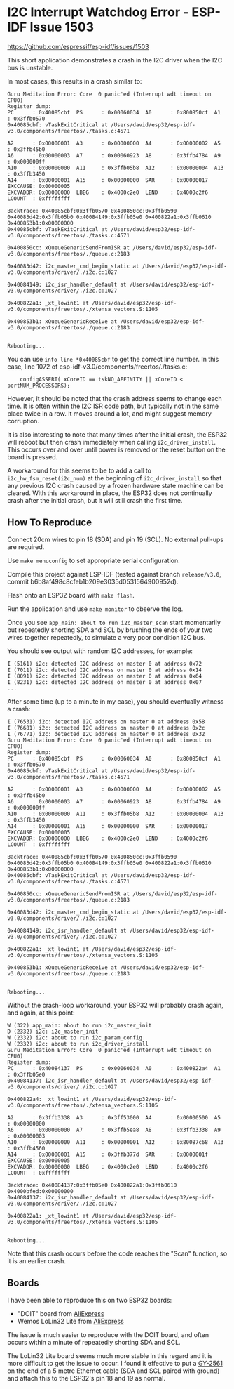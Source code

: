 # I2C Interrupt Watchdog Error - ESP-IDF Issue 1503

https://github.com/espressif/esp-idf/issues/1503

This short application demonstrates a crash in the I2C driver when the I2C bus is unstable.

In most cases, this results in a crash similar to:

```
Guru Meditation Error: Core  0 panic'ed (Interrupt wdt timeout on CPU0)
Register dump:
PC      : 0x40085cbf  PS      : 0x00060034  A0      : 0x800850cf  A1      : 0x3ffb0570  
0x40085cbf: vTaskExitCritical at /Users/david/esp32/esp-idf-v3.0/components/freertos/./tasks.c:4571

A2      : 0x00000001  A3      : 0x00000000  A4      : 0x00000002  A5      : 0x3ffb45b0  
A6      : 0x00000003  A7      : 0x00060923  A8      : 0x3ffb4784  A9      : 0x000000ff  
A10     : 0x00000000  A11     : 0x3ffb05b8  A12     : 0x00000004  A13     : 0x3ffb3450  
A14     : 0x00000001  A15     : 0x00000000  SAR     : 0x00000017  EXCCAUSE: 0x00000005  
EXCVADDR: 0x00000000  LBEG    : 0x4000c2e0  LEND    : 0x4000c2f6  LCOUNT  : 0xffffffff  

Backtrace: 0x40085cbf:0x3ffb0570 0x400850cc:0x3ffb0590 0x40083d42:0x3ffb05b0 0x40084149:0x3ffb05e0 0x400822a1:0x3ffb0610 0x400853b1:0x00000000
0x40085cbf: vTaskExitCritical at /Users/david/esp32/esp-idf-v3.0/components/freertos/./tasks.c:4571

0x400850cc: xQueueGenericSendFromISR at /Users/david/esp32/esp-idf-v3.0/components/freertos/./queue.c:2183

0x40083d42: i2c_master_cmd_begin_static at /Users/david/esp32/esp-idf-v3.0/components/driver/./i2c.c:1027

0x40084149: i2c_isr_handler_default at /Users/david/esp32/esp-idf-v3.0/components/driver/./i2c.c:1027

0x400822a1: _xt_lowint1 at /Users/david/esp32/esp-idf-v3.0/components/freertos/./xtensa_vectors.S:1105

0x400853b1: xQueueGenericReceive at /Users/david/esp32/esp-idf-v3.0/components/freertos/./queue.c:2183


Rebooting...
```

You can use `info line *0x40085cbf` to get the correct line number. In this case, line 1072 of esp-idf-v3.0/components/freertos/./tasks.c:

```
	configASSERT( xCoreID == tskNO_AFFINITY || xCoreID < portNUM_PROCESSORS);
```

However, it should be noted that the crash address seems to change each time. It is often within the I2C ISR code path, but typically not in
the same place twice in a row. It moves around a lot, and might suggest memory corruption.

It is also interesting to note that many times after the initial crash, the ESP32 will reboot but then crash immediately when calling `i2c_driver_install`. This occurs over and over until power is removed or the reset button on the board is pressed.

A workaround for this seems to be to add a call to `i2c_hw_fsm_reset(i2c_num)` at the beginning of `i2c_driver_install` so that any previous I2C crash caused by a frozen hardware state machine can be cleared. With this workaround in place, the ESP32 does not continually crash after the initial crash, but it will still crash the first time.


## How To Reproduce

Connect 20cm wires to pin 18 (SDA) and pin 19 (SCL). No external pull-ups are required.

Use `make menuconfig` to set appropriate serial configuration.

Compile this project against ESP-IDF (tested against branch `release/v3.0`, commit b6b8af498c8cfeb1b209e3035d0531564900952d).

Flash onto an ESP32 board with `make flash`.

Run the application and use `make monitor` to observe the log.

Once you see `app_main: about to run i2c_master_scan` start momentarily but repeatedly shorting SDA and SCL by brushing the ends of your two wires together repeatedly, to simulate a very poor condition I2C bus.

You should see output with random I2C addresses, for example:

```
I (5161) i2c: detected I2C address on master 0 at address 0x72
I (7011) i2c: detected I2C address on master 0 at address 0x14
I (8091) i2c: detected I2C address on master 0 at address 0x64
I (8231) i2c: detected I2C address on master 0 at address 0x07
...
```

After some time (up to a minute in my case), you should eventually witness a crash:

```
I (76531) i2c: detected I2C address on master 0 at address 0x58
I (76681) i2c: detected I2C address on master 0 at address 0x2c
I (76771) i2c: detected I2C address on master 0 at address 0x32
Guru Meditation Error: Core  0 panic'ed (Interrupt wdt timeout on CPU0)
Register dump:
PC      : 0x40085cbf  PS      : 0x00060034  A0      : 0x800850cf  A1      : 0x3ffb0570  
0x40085cbf: vTaskExitCritical at /Users/david/esp32/esp-idf-v3.0/components/freertos/./tasks.c:4571

A2      : 0x00000001  A3      : 0x00000000  A4      : 0x00000002  A5      : 0x3ffb45b0  
A6      : 0x00000003  A7      : 0x00060923  A8      : 0x3ffb4784  A9      : 0x000000ff  
A10     : 0x00000000  A11     : 0x3ffb05b8  A12     : 0x00000004  A13     : 0x3ffb3450  
A14     : 0x00000001  A15     : 0x00000000  SAR     : 0x00000017  EXCCAUSE: 0x00000005  
EXCVADDR: 0x00000000  LBEG    : 0x4000c2e0  LEND    : 0x4000c2f6  LCOUNT  : 0xffffffff  

Backtrace: 0x40085cbf:0x3ffb0570 0x400850cc:0x3ffb0590 0x40083d42:0x3ffb05b0 0x40084149:0x3ffb05e0 0x400822a1:0x3ffb0610 0x400853b1:0x00000000
0x40085cbf: vTaskExitCritical at /Users/david/esp32/esp-idf-v3.0/components/freertos/./tasks.c:4571

0x400850cc: xQueueGenericSendFromISR at /Users/david/esp32/esp-idf-v3.0/components/freertos/./queue.c:2183

0x40083d42: i2c_master_cmd_begin_static at /Users/david/esp32/esp-idf-v3.0/components/driver/./i2c.c:1027

0x40084149: i2c_isr_handler_default at /Users/david/esp32/esp-idf-v3.0/components/driver/./i2c.c:1027

0x400822a1: _xt_lowint1 at /Users/david/esp32/esp-idf-v3.0/components/freertos/./xtensa_vectors.S:1105

0x400853b1: xQueueGenericReceive at /Users/david/esp32/esp-idf-v3.0/components/freertos/./queue.c:2183


Rebooting...
```

Without the crash-loop workaround, your ESP32 will probably crash again, and again, at this point:

```
W (322) app_main: about to run i2c_master_init
D (2332) i2c: i2c_master_init
W (2332) i2c: about to run i2c_param_config
W (2332) i2c: about to run i2c_driver_install
Guru Meditation Error: Core  0 panic'ed (Interrupt wdt timeout on CPU0)
Register dump:
PC      : 0x40084137  PS      : 0x00060034  A0      : 0x400822a4  A1      : 0x3ffb05e0  
0x40084137: i2c_isr_handler_default at /Users/david/esp32/esp-idf-v3.0/components/driver/./i2c.c:1027

0x400822a4: _xt_lowint1 at /Users/david/esp32/esp-idf-v3.0/components/freertos/./xtensa_vectors.S:1105

A2      : 0x3ffb3338  A3      : 0x3ff53000  A4      : 0x00000500  A5      : 0x00000000  
A6      : 0x00000000  A7      : 0x3ffb5ea8  A8      : 0x3ffb3338  A9      : 0x00000003  
A10     : 0x00000000  A11     : 0x00000001  A12     : 0x80087c68  A13     : 0x3ffb4560  
A14     : 0x00000001  A15     : 0x3ffb377d  SAR     : 0x0000001f  EXCCAUSE: 0x00000005  
EXCVADDR: 0x00000000  LBEG    : 0x4000c2e0  LEND    : 0x4000c2f6  LCOUNT  : 0xffffffff  

Backtrace: 0x40084137:0x3ffb05e0 0x400822a1:0x3ffb0610 0x4000bfed:0x00000000
0x40084137: i2c_isr_handler_default at /Users/david/esp32/esp-idf-v3.0/components/driver/./i2c.c:1027

0x400822a1: _xt_lowint1 at /Users/david/esp32/esp-idf-v3.0/components/freertos/./xtensa_vectors.S:1105


Rebooting...
```

Note that this crash occurs before the code reaches the "Scan" function, so it is an earlier crash.

## Boards

I have been able to reproduce this on two ESP32 boards:

* "DOIT" board from [AliExpress](https://www.aliexpress.com/item/ESP-32-ESP-32S-Development-Board-WiFi-Bluetooth-Ultra-Low-Power-Consumption-Dual-Cores-ESP32-Board/32797883648.html)
* Wemos LoLin32 Lite from [AliExpress](https://www.aliexpress.com/item/WEMOS-LOLIN32-Lite-V1-0-0-wifi-bluetooth-board-based-ESP-32-esp32-Rev1-MicroPython-4MB/32831394824.html)

The issue is much easier to reproduce with the DOIT board, and often occurs within a minute of repeatedly shorting SDA and SCL.

The LoLin32 Lite board seems much more stable in this regard and it is more difficult to get the issue to occur. I found it effective to put a [GY-2561](https://www.aliexpress.com/item/Free-Shipping-1pcs-GY-2561-TSL2561-Luminosity-Sensor-Breakout-infrared-Light-Sensor-module-integrating-sensor-AL/32640401005.html) on the end of a 5 metre Ethernet cable (SDA and SCL paired with ground) and attach this to the ESP32's pin 18 and 19 as normal.




